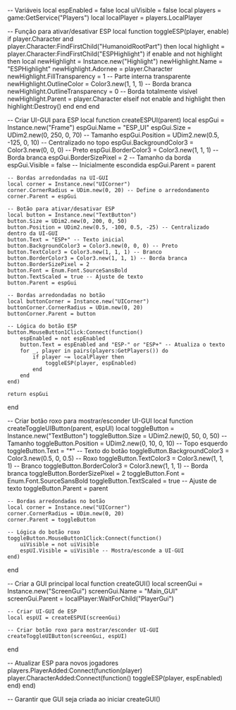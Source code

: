 -- Variáveis
local espEnabled = false
local uiVisible = false
local players = game:GetService("Players")
local localPlayer = players.LocalPlayer

-- Função para ativar/desativar ESP
local function toggleESP(player, enable)
    if player.Character and player.Character:FindFirstChild("HumanoidRootPart") then
        local highlight = player.Character:FindFirstChild("ESPHighlight")
        if enable and not highlight then
            local newHighlight = Instance.new("Highlight")
            newHighlight.Name = "ESPHighlight"
            newHighlight.Adornee = player.Character
            newHighlight.FillTransparency = 1 -- Parte interna transparente
            newHighlight.OutlineColor = Color3.new(1, 1, 1) -- Borda branca
            newHighlight.OutlineTransparency = 0 -- Borda totalmente visível
            newHighlight.Parent = player.Character
        elseif not enable and highlight then
            highlight:Destroy()
        end
    end
end

-- Criar UI-GUI para ESP
local function createESPUI(parent)
    local espGui = Instance.new("Frame")
    espGui.Name = "ESP_UI"
    espGui.Size = UDim2.new(0, 250, 0, 70) -- Tamanho
    espGui.Position = UDim2.new(0.5, -125, 0, 10) -- Centralizado no topo
    espGui.BackgroundColor3 = Color3.new(0, 0, 0) -- Preto
    espGui.BorderColor3 = Color3.new(1, 1, 1) -- Borda branca
    espGui.BorderSizePixel = 2 -- Tamanho da borda
    espGui.Visible = false -- Inicialmente escondida
    espGui.Parent = parent

    -- Bordas arredondadas na UI-GUI
    local corner = Instance.new("UICorner")
    corner.CornerRadius = UDim.new(0, 20) -- Define o arredondamento
    corner.Parent = espGui

    -- Botão para ativar/desativar ESP
    local button = Instance.new("TextButton")
    button.Size = UDim2.new(0, 200, 0, 50)
    button.Position = UDim2.new(0.5, -100, 0.5, -25) -- Centralizado dentro da UI-GUI
    button.Text = "ESP+" -- Texto inicial
    button.BackgroundColor3 = Color3.new(0, 0, 0) -- Preto
    button.TextColor3 = Color3.new(1, 1, 1) -- Branco
    button.BorderColor3 = Color3.new(1, 1, 1) -- Borda branca
    button.BorderSizePixel = 2
    button.Font = Enum.Font.SourceSansBold
    button.TextScaled = true -- Ajuste de texto
    button.Parent = espGui

    -- Bordas arredondadas no botão
    local buttonCorner = Instance.new("UICorner")
    buttonCorner.CornerRadius = UDim.new(0, 20)
    buttonCorner.Parent = button

    -- Lógica do botão ESP
    button.MouseButton1Click:Connect(function()
        espEnabled = not espEnabled
        button.Text = espEnabled and "ESP-" or "ESP+" -- Atualiza o texto
        for _, player in pairs(players:GetPlayers()) do
            if player ~= localPlayer then
                toggleESP(player, espEnabled)
            end
        end
    end)

    return espGui
end

-- Criar botão roxo para mostrar/esconder UI-GUI
local function createToggleUIButton(parent, espUI)
    local toggleButton = Instance.new("TextButton")
    toggleButton.Size = UDim2.new(0, 50, 0, 50) -- Tamanho
    toggleButton.Position = UDim2.new(0, 10, 0, 10) -- Topo esquerdo
    toggleButton.Text = "*" -- Texto do botão
    toggleButton.BackgroundColor3 = Color3.new(0.5, 0, 0.5) -- Roxo
    toggleButton.TextColor3 = Color3.new(1, 1, 1) -- Branco
    toggleButton.BorderColor3 = Color3.new(1, 1, 1) -- Borda branca
    toggleButton.BorderSizePixel = 2
    toggleButton.Font = Enum.Font.SourceSansBold
    toggleButton.TextScaled = true -- Ajuste de texto
    toggleButton.Parent = parent

    -- Bordas arredondadas no botão
    local corner = Instance.new("UICorner")
    corner.CornerRadius = UDim.new(0, 20)
    corner.Parent = toggleButton

    -- Lógica do botão roxo
    toggleButton.MouseButton1Click:Connect(function()
        uiVisible = not uiVisible
        espUI.Visible = uiVisible -- Mostra/esconde a UI-GUI
    end)
end

-- Criar a GUI principal
local function createGUI()
    local screenGui = Instance.new("ScreenGui")
    screenGui.Name = "Main_GUI"
    screenGui.Parent = localPlayer:WaitForChild("PlayerGui")

    -- Criar UI-GUI de ESP
    local espUI = createESPUI(screenGui)

    -- Criar botão roxo para mostrar/esconder UI-GUI
    createToggleUIButton(screenGui, espUI)
end

-- Atualizar ESP para novos jogadores
players.PlayerAdded:Connect(function(player)
    player.CharacterAdded:Connect(function()
        toggleESP(player, espEnabled)
    end)
end)

-- Garantir que GUI seja criada ao iniciar
createGUI()
